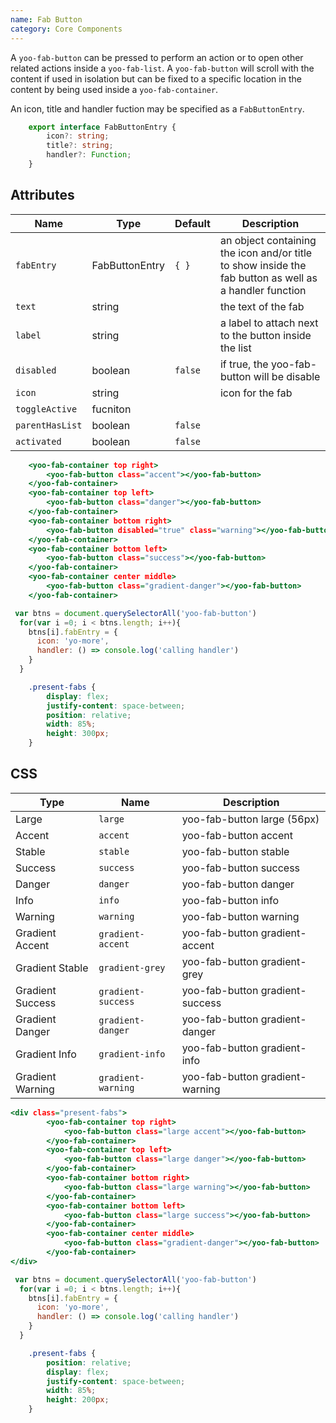 ```yaml
---
name: Fab Button
category: Core Components
---
```


A `yoo-fab-button` can be pressed to perform an action or to open other related actions inside a `yoo-fab-list`. A `yoo-fab-button` will scroll with the content if used in isolation but can be fixed to a specific location in the content by being used inside a `yoo-fab-container`.

An icon, title and handler fuction may be specified as a `FabButtonEntry`.

```typescript
    export interface FabButtonEntry {
        icon?: string;
        title?: string;
        handler?: Function;
    }
```

## Attributes

|Name|Type|Default|Description|
|---|---|---|---|
|`fabEntry`|FabButtonEntry|`{ }`   |an object containing the icon and/or title to show inside the fab button as well as a handler function|
|`text`|string||the text of the fab|
|`label`|string| |a label to attach next to the button inside the list|
|`disabled`|boolean|`false`|if true, the yoo-fab-button will be disable|
|`icon`|string||icon for the fab|
|`toggleActive`|fucniton|||
|`parentHasList`|boolean|`false`||
|`activated`|boolean|`false`||

```yoo-fab-button.html
    <yoo-fab-container top right>
        <yoo-fab-button class="accent"></yoo-fab-button>
    </yoo-fab-container>
    <yoo-fab-container top left>
        <yoo-fab-button class="danger"></yoo-fab-button>
    </yoo-fab-container>
    <yoo-fab-container bottom right>
        <yoo-fab-button disabled="true" class="warning"></yoo-fab-button>
    </yoo-fab-container>
    <yoo-fab-container bottom left>
        <yoo-fab-button class="success"></yoo-fab-button>
    </yoo-fab-container>
    <yoo-fab-container center middle>
        <yoo-fab-button class="gradient-danger"></yoo-fab-button>
    </yoo-fab-container>
```

```yoo-fab-button.js
 var btns = document.querySelectorAll('yoo-fab-button')
  for(var i =0; i < btns.length; i++){
    btns[i].fabEntry = {
      icon: 'yo-more',
      handler: () => console.log('calling handler')
    }
  }
```

```yoo-fab-button.css hidden
    .present-fabs {
        display: flex;
        justify-content: space-between;
        position: relative;
        width: 85%;
        height: 300px;
    }
```

## CSS

|Type|Name|Description|
|---|---|---|
|Large|`large`|yoo-fab-button large (56px)|
|Accent|`accent`|yoo-fab-button accent|
|Stable|`stable`|yoo-fab-button stable|
|Success|`success`|yoo-fab-button success|
|Danger|`danger`|yoo-fab-button danger|
|Info|`info`|yoo-fab-button info|
|Warning|`warning`|yoo-fab-button warning|
|Gradient Accent|`gradient-accent`|yoo-fab-button gradient-accent|
|Gradient Stable|`gradient-grey`|yoo-fab-button gradient-grey|
|Gradient Success|`gradient-success`|yoo-fab-button gradient-success|
|Gradient Danger|`gradient-danger`|yoo-fab-button gradient-danger|
|Gradient Info|`gradient-info`|yoo-fab-button gradient-info|
|Gradient Warning|`gradient-warning`|yoo-fab-button gradient-warning|

```yoo-fab-button-large.html
<div class="present-fabs">
        <yoo-fab-container top right>
            <yoo-fab-button class="large accent"></yoo-fab-button>
        </yoo-fab-container>
        <yoo-fab-container top left>
            <yoo-fab-button class="large danger"></yoo-fab-button>
        </yoo-fab-container>
        <yoo-fab-container bottom right>
            <yoo-fab-button class="large warning"></yoo-fab-button>
        </yoo-fab-container>
        <yoo-fab-container bottom left>
            <yoo-fab-button class="large success"></yoo-fab-button>
        </yoo-fab-container>
        <yoo-fab-container center middle>
            <yoo-fab-button class="gradient-danger"></yoo-fab-button>
        </yoo-fab-container>
</div>
```

```yoo-fab-button-large.js
 var btns = document.querySelectorAll('yoo-fab-button')
  for(var i =0; i < btns.length; i++){
    btns[i].fabEntry = {
      icon: 'yo-more',
      handler: () => console.log('calling handler')
    }
  }
```

```yoo-fab-button-large.css hidden
    .present-fabs {
        position: relative;
        display: flex;
        justify-content: space-between;
        width: 85%;
        height: 200px;
    }
```